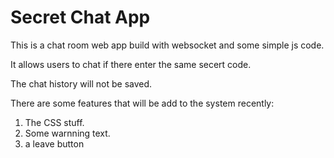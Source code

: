 # Secret Chat App

This is a chat room web app build with websocket and some simple js code.

It allows users to chat if there enter the same secert code.

The chat history will not be saved.

There are some features that will be add to the system recently:
1. The CSS stuff.
2. Some warnning text.
3. a leave button
